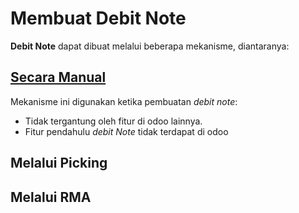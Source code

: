 # Membuat Debit Note

**Debit Note** dapat dibuat melalui beberapa mekanisme, diantaranya:

## [Secara Manual](./membuat-manual.md)

Mekanisme ini digunakan ketika pembuatan *debit note*:

* Tidak tergantung oleh fitur di odoo lainnya.
* Fitur pendahulu *debit Note* tidak terdapat di odoo

## Melalui Picking

## Melalui RMA
